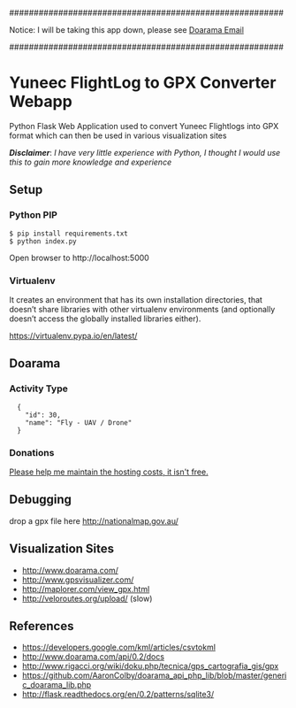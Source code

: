 ########################################################

Notice: I will be taking this app down, please see [Doarama Email](Doarama.txt)

########################################################


# Yuneec FlightLog to GPX Converter Webapp

Python Flask Web Application used to convert Yuneec Flightlogs into GPX format which can then be used in various visualization sites

***Disclaimer***: *I have very little experience with Python, I thought I would use this to gain more knowledge and experience*


## Setup

### Python PIP
```
$ pip install requirements.txt
$ python index.py
```

Open browser to http://localhost:5000

### Virtualenv
It creates an environment that has its own installation directories, that doesn’t share libraries with other virtualenv environments (and optionally doesn’t access the globally installed libraries either).

https://virtualenv.pypa.io/en/latest/

## Doarama

### Activity Type
```
  {
    "id": 30,
    "name": "Fly - UAV / Drone"
  }
```
### Donations
[Please help me maintain the hosting costs, it isn't free.](https://www.paypal.com/cgi-bin/webscr?cmd=_donations&business=mcarr67%40gmail%2ecom&lc=US&item_name=Help%20to%20pay%20for%20AWS%20bill&currency_code=USD&bn=PP%2dDonationsBF%3abtn_donateCC_LG%2egif%3aNonHosted)

## Debugging
drop a gpx file here http://nationalmap.gov.au/

## Visualization Sites
* http://www.doarama.com/
* http://www.gpsvisualizer.com/
* http://maplorer.com/view_gpx.html
* http://veloroutes.org/upload/ (slow)

## References
* https://developers.google.com/kml/articles/csvtokml
* http://www.doarama.com/api/0.2/docs
* http://www.rigacci.org/wiki/doku.php/tecnica/gps_cartografia_gis/gpx
* https://github.com/AaronColby/doarama_api_php_lib/blob/master/generic_doarama_lib.php
* http://flask.readthedocs.org/en/0.2/patterns/sqlite3/
